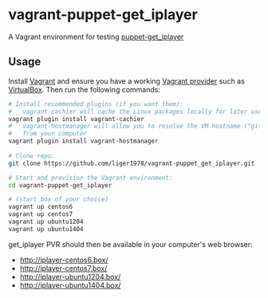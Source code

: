 # vagrant-puppet-get_iplayer
A Vagrant environment for testing
[puppet-get_iplayer](https://github.com/sevendials/puppet-get_iplayer)

## Usage
Install
[Vagrant](https://www.vagrantup.com/downloads.html) and ensure you have a
working
[Vagrant provider](https://docs.vagrantup.com/v2/getting-started/providers.html)
such as [VirtualBox](https://www.virtualbox.org/). Then run the following
commands:

````bash
# Install recommended plugins (if you want them):
#   vagrant-cachier will cache the Linux packages locally for later use
vagrant plugin install vagrant-cachier
#   vagrant-hostmanager will allow you to resolve the VM hostname ("gitlab.box")
#   from your computer
vagrant plugin install vagrant-hostmanager
 
# Clone repo:
git clone https://github.com/liger1978/vagrant-puppet_get_iplayer.git

# Start and provision the Vagrant environment:
cd vagrant-puppet-get_iplayer

# (start box of your choice)
vagrant up centos6
vagrant up centos7
vagrant up ubuntu1204
vagrant up ubuntu1404
````

get_iplayer PVR should then be available in your computer's web browser:
 - http://iplayer-centos6.box/
 - http://iplayer-centos7.box/
 - http://iplayer-ubuntu1204.box/
 - http://iplayer-ubuntu1404.box/